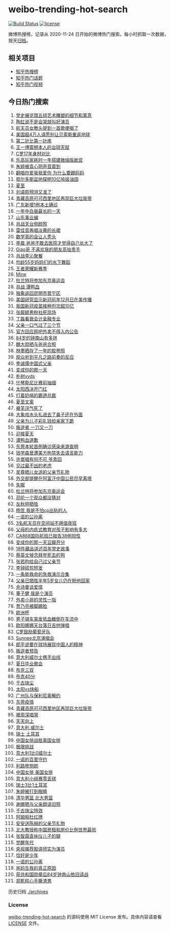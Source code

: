 # weibo-trending-hot-search

[![Build Status](https://github.com/justjavac/weibo-trending-hot-search/workflows/ci/badge.svg?branch=master)](https://github.com/justjavac/weibo-trending-hot-search/actions)
[![license](https://img.shields.io/github/license/justjavac/weibo-trending-hot-search)](https://github.com/justjavac/weibo-trending-hot-search/blob/master/LICENSE)

微博热搜榜，记录从 2020-11-24 日开始的微博热门搜索。每小时抓取一次数据，按天[归档](./archives)。

## 相关项目

- [知乎热搜榜](https://github.com/justjavac/zhihu-trending-top-search)
- [知乎热门话题](https://github.com/justjavac/zhihu-trending-hot-questions)
- [知乎热门视频](https://github.com/justjavac/zhihu-trending-hot-video)

## 今日热门搜索

<!-- BEGIN -->
<!-- 最后更新时间 Mon Jun 21 2021 10:09:31 GMT+0800 (China Standard Time) -->

1. [党史展览馆五组艺术雕塑的细节和寓意](https://s.weibo.com//weibo?q=%23%E5%85%9A%E5%8F%B2%E5%B1%95%E8%A7%88%E9%A6%86%E4%BA%94%E7%BB%84%E8%89%BA%E6%9C%AF%E9%9B%95%E5%A1%91%E7%9A%84%E7%BB%86%E8%8A%82%E5%92%8C%E5%AF%93%E6%84%8F%23&Refer=new_time)
2. [陶虹说不是会哭就叫好演员](https://s.weibo.com//weibo?q=%23%E9%99%B6%E8%99%B9%E8%AF%B4%E4%B8%8D%E6%98%AF%E4%BC%9A%E5%93%AD%E5%B0%B1%E5%8F%AB%E5%A5%BD%E6%BC%94%E5%91%98%23&Refer=top)
3. [航天员女教头提到一首歌哽咽了](https://s.weibo.com//weibo?q=%23%E8%88%AA%E5%A4%A9%E5%91%98%E5%A5%B3%E6%95%99%E5%A4%B4%E6%8F%90%E5%88%B0%E4%B8%80%E9%A6%96%E6%AD%8C%E5%93%BD%E5%92%BD%E4%BA%86%23&Refer=top)
4. [美国超4万人请愿别让贝索斯重返地球](https://s.weibo.com//weibo?q=%23%E7%BE%8E%E5%9B%BD%E8%B6%854%E4%B8%87%E4%BA%BA%E8%AF%B7%E6%84%BF%E5%88%AB%E8%AE%A9%E8%B4%9D%E7%B4%A2%E6%96%AF%E9%87%8D%E8%BF%94%E5%9C%B0%E7%90%83%23&Refer=top)
5. [第二针比第一针疼](https://s.weibo.com//weibo?q=%23%E7%AC%AC%E4%BA%8C%E9%92%88%E6%AF%94%E7%AC%AC%E4%B8%80%E9%92%88%E7%96%BC%23&Refer=top)
6. [王一博震撼本人的台球天赋](https://s.weibo.com//weibo?q=%23%E7%8E%8B%E4%B8%80%E5%8D%9A%E9%9C%87%E6%92%BC%E6%9C%AC%E4%BA%BA%E7%9A%84%E5%8F%B0%E7%90%83%E5%A4%A9%E8%B5%8B%23&Refer=top)
7. [C罗17年身材对比](https://s.weibo.com//weibo?q=%23C%E7%BD%9717%E5%B9%B4%E8%BA%AB%E6%9D%90%E5%AF%B9%E6%AF%94%23&Refer=top)
8. [乐高玩家耗时一年搭建微缩版故宫](https://s.weibo.com//weibo?q=%23%E4%B9%90%E9%AB%98%E7%8E%A9%E5%AE%B6%E8%80%97%E6%97%B6%E4%B8%80%E5%B9%B4%E6%90%AD%E5%BB%BA%E5%BE%AE%E7%BC%A9%E7%89%88%E6%95%85%E5%AE%AB%23&Refer=top)
9. [朱婷被袁心玥声音震到](https://s.weibo.com//weibo?q=%23%E6%9C%B1%E5%A9%B7%E8%A2%AB%E8%A2%81%E5%BF%83%E7%8E%A5%E5%A3%B0%E9%9F%B3%E9%9C%87%E5%88%B0%23&Refer=top)
10. [翻唱你爱我我爱你
    为什么要踢妈妈](https://s.weibo.com//weibo?q=%E7%BF%BB%E5%94%B1%E4%BD%A0%E7%88%B1%E6%88%91%E6%88%91%E7%88%B1%E4%BD%A0%20%E4%B8%BA%E4%BB%80%E4%B9%88%E8%A6%81%E8%B8%A2%E5%A6%88%E5%A6%88&Refer=top)
11. [鄂尔多斯盆地探明10亿吨级油田](https://s.weibo.com//weibo?q=%23%E9%84%82%E5%B0%94%E5%A4%9A%E6%96%AF%E7%9B%86%E5%9C%B0%E6%8E%A2%E6%98%8E10%E4%BA%BF%E5%90%A8%E7%BA%A7%E6%B2%B9%E7%94%B0%23&Refer=top)
12. [夏至](https://s.weibo.com//weibo?q=%23%E5%A4%8F%E8%87%B3%23&Refer=top)
13. [刘语熙预测又准了](https://s.weibo.com//weibo?q=%23%E5%88%98%E8%AF%AD%E7%86%99%E9%A2%84%E6%B5%8B%E5%8F%88%E5%87%86%E4%BA%86%23&Refer=top)
14. [青藏高原可可西里地区再现巨大垃圾带](https://s.weibo.com//weibo?q=%23%E9%9D%92%E8%97%8F%E9%AB%98%E5%8E%9F%E5%8F%AF%E5%8F%AF%E8%A5%BF%E9%87%8C%E5%9C%B0%E5%8C%BA%E5%86%8D%E7%8E%B0%E5%B7%A8%E5%A4%A7%E5%9E%83%E5%9C%BE%E5%B8%A6%23&Refer=top)
15. [广东新增1例本土确诊](https://s.weibo.com//weibo?q=%23%E5%B9%BF%E4%B8%9C%E6%96%B0%E5%A2%9E1%E4%BE%8B%E6%9C%AC%E5%9C%9F%E7%A1%AE%E8%AF%8A%23&Refer=top)
16. [一年中白昼最长的一天](https://s.weibo.com//weibo?q=%23%E4%B8%80%E5%B9%B4%E4%B8%AD%E7%99%BD%E6%98%BC%E6%9C%80%E9%95%BF%E7%9A%84%E4%B8%80%E5%A4%A9%23&Refer=top)
17. [山东事业编](https://s.weibo.com//weibo?q=%E5%B1%B1%E4%B8%9C%E4%BA%8B%E4%B8%9A%E7%BC%96&Refer=top)
18. [肖战天台侧颜照](https://s.weibo.com//weibo?q=%23%E8%82%96%E6%88%98%E5%A4%A9%E5%8F%B0%E4%BE%A7%E9%A2%9C%E7%85%A7%23&Refer=top)
19. [雷佳音再唱淡黄的长裙](https://s.weibo.com//weibo?q=%23%E9%9B%B7%E4%BD%B3%E9%9F%B3%E5%86%8D%E5%94%B1%E6%B7%A1%E9%BB%84%E7%9A%84%E9%95%BF%E8%A3%99%23&Refer=top)
20. [数学真的会让人秃头](https://s.weibo.com//weibo?q=%23%E6%95%B0%E5%AD%A6%E7%9C%9F%E7%9A%84%E4%BC%9A%E8%AE%A9%E4%BA%BA%E7%A7%83%E5%A4%B4%23&Refer=top)
21. [李晨
    爸爸不敢去医院才觉得自己长大了](https://s.weibo.com//weibo?q=%E6%9D%8E%E6%99%A8%20%E7%88%B8%E7%88%B8%E4%B8%8D%E6%95%A2%E5%8E%BB%E5%8C%BB%E9%99%A2%E6%89%8D%E8%A7%89%E5%BE%97%E8%87%AA%E5%B7%B1%E9%95%BF%E5%A4%A7%E4%BA%86&Refer=top)
22. [Giao哥
    不喜欢我的朋友高抬贵手](https://s.weibo.com//weibo?q=Giao%E5%93%A5%20%E4%B8%8D%E5%96%9C%E6%AC%A2%E6%88%91%E7%9A%84%E6%9C%8B%E5%8F%8B%E9%AB%98%E6%8A%AC%E8%B4%B5%E6%89%8B&Refer=top)
23. [肖战李沁聚餐](https://s.weibo.com//weibo?q=%23%E8%82%96%E6%88%98%E6%9D%8E%E6%B2%81%E8%81%9A%E9%A4%90%23&Refer=top)
24. [均龄55岁妈妈们的水下舞蹈](https://s.weibo.com//weibo?q=%23%E5%9D%87%E9%BE%8455%E5%B2%81%E5%A6%88%E5%A6%88%E4%BB%AC%E7%9A%84%E6%B0%B4%E4%B8%8B%E8%88%9E%E8%B9%88%23&Refer=top)
25. [王者荣耀新赛季](https://s.weibo.com//weibo?q=%23%E7%8E%8B%E8%80%85%E8%8D%A3%E8%80%80%E6%96%B0%E8%B5%9B%E5%AD%A3%23&Refer=top)
26. [Mine](https://s.weibo.com//weibo?q=Mine&Refer=top)
27. [杜兰特将参加东京奥运会](https://s.weibo.com//weibo?q=%23%E6%9D%9C%E5%85%B0%E7%89%B9%E5%B0%86%E5%8F%82%E5%8A%A0%E4%B8%9C%E4%BA%AC%E5%A5%A5%E8%BF%90%E4%BC%9A%23&Refer=top)
28. [肖战 谭鸭血](https://s.weibo.com//weibo?q=%E8%82%96%E6%88%98%20%E8%B0%AD%E9%B8%AD%E8%A1%80&Refer=top)
29. [独象返回昆明市晋宁区](https://s.weibo.com//weibo?q=%23%E7%8B%AC%E8%B1%A1%E8%BF%94%E5%9B%9E%E6%98%86%E6%98%8E%E5%B8%82%E6%99%8B%E5%AE%81%E5%8C%BA%23&Refer=top)
30. [美国研究显示新冠前年12月已在美传播](https://s.weibo.com//weibo?q=%23%E7%BE%8E%E5%9B%BD%E7%A0%94%E7%A9%B6%E6%98%BE%E7%A4%BA%E6%96%B0%E5%86%A0%E5%89%8D%E5%B9%B412%E6%9C%88%E5%B7%B2%E5%9C%A8%E7%BE%8E%E4%BC%A0%E6%92%AD%23&Refer=top)
31. [我国新冠疫苗接种剂次超10亿](https://s.weibo.com//weibo?q=%23%E6%88%91%E5%9B%BD%E6%96%B0%E5%86%A0%E7%96%AB%E8%8B%97%E6%8E%A5%E7%A7%8D%E5%89%82%E6%AC%A1%E8%B6%8510%E4%BA%BF%23&Refer=top)
32. [张靓颖男粉社死现场](https://s.weibo.com//weibo?q=%23%E5%BC%A0%E9%9D%93%E9%A2%96%E7%94%B7%E7%B2%89%E7%A4%BE%E6%AD%BB%E7%8E%B0%E5%9C%BA%23&Refer=top)
33. [丁磊看衰会计金融专业](https://s.weibo.com//weibo?q=%23%E4%B8%81%E7%A3%8A%E7%9C%8B%E8%A1%B0%E4%BC%9A%E8%AE%A1%E9%87%91%E8%9E%8D%E4%B8%93%E4%B8%9A%23&Refer=top)
34. [父亲一口气过了三个节](https://s.weibo.com//weibo?q=%23%E7%88%B6%E4%BA%B2%E4%B8%80%E5%8F%A3%E6%B0%94%E8%BF%87%E4%BA%86%E4%B8%89%E4%B8%AA%E8%8A%82%23&Refer=top)
35. [官方回应网吧外卖不得入内公告](https://s.weibo.com//weibo?q=%23%E5%AE%98%E6%96%B9%E5%9B%9E%E5%BA%94%E7%BD%91%E5%90%A7%E5%A4%96%E5%8D%96%E4%B8%8D%E5%BE%97%E5%85%A5%E5%86%85%E5%85%AC%E5%91%8A%23&Refer=top)
36. [84岁的钟南山有多拼](https://s.weibo.com//weibo?q=%2384%E5%B2%81%E7%9A%84%E9%92%9F%E5%8D%97%E5%B1%B1%E6%9C%89%E5%A4%9A%E6%8B%BC%23&Refer=top)
37. [魏大勋晒与爸爸合照](https://s.weibo.com//weibo?q=%23%E9%AD%8F%E5%A4%A7%E5%8B%8B%E6%99%92%E4%B8%8E%E7%88%B8%E7%88%B8%E5%90%88%E7%85%A7%23&Refer=top)
38. [林墨晒存了一年的胶卷照](https://s.weibo.com//weibo?q=%23%E6%9E%97%E5%A2%A8%E6%99%92%E5%AD%98%E4%BA%86%E4%B8%80%E5%B9%B4%E7%9A%84%E8%83%B6%E5%8D%B7%E7%85%A7%23&Refer=top)
39. [观众听到平凡之路前奏的反应](https://s.weibo.com//weibo?q=%23%E8%A7%82%E4%BC%97%E5%90%AC%E5%88%B0%E5%B9%B3%E5%87%A1%E4%B9%8B%E8%B7%AF%E5%89%8D%E5%A5%8F%E7%9A%84%E5%8F%8D%E5%BA%94%23&Refer=top)
40. [李诚儒中国式父亲](https://s.weibo.com//weibo?q=%23%E6%9D%8E%E8%AF%9A%E5%84%92%E4%B8%AD%E5%9B%BD%E5%BC%8F%E7%88%B6%E4%BA%B2%23&Refer=top)
41. [变成你的那一天](https://s.weibo.com//weibo?q=%E5%8F%98%E6%88%90%E4%BD%A0%E7%9A%84%E9%82%A3%E4%B8%80%E5%A4%A9&Refer=top)
42. [朴树yyds](https://s.weibo.com//weibo?q=%23%E6%9C%B4%E6%A0%91yyds%23&Refer=top)
43. [什琴斯尼比赛前抽烟](https://s.weibo.com//weibo?q=%23%E4%BB%80%E7%90%B4%E6%96%AF%E5%B0%BC%E6%AF%94%E8%B5%9B%E5%89%8D%E6%8A%BD%E7%83%9F%23&Refer=top)
44. [太阳西决开门红](https://s.weibo.com//weibo?q=%23%E5%A4%AA%E9%98%B3%E8%A5%BF%E5%86%B3%E5%BC%80%E9%97%A8%E7%BA%A2%23&Refer=top)
45. [打着奶嗝的霸道总裁](https://s.weibo.com//weibo?q=%23%E6%89%93%E7%9D%80%E5%A5%B6%E5%97%9D%E7%9A%84%E9%9C%B8%E9%81%93%E6%80%BB%E8%A3%81%23&Refer=top)
46. [夏至文案](https://s.weibo.com//weibo?q=%E5%A4%8F%E8%87%B3%E6%96%87%E6%A1%88&Refer=top)
47. [被芜浣气死了](https://s.weibo.com//weibo?q=%23%E8%A2%AB%E8%8A%9C%E6%B5%A3%E6%B0%94%E6%AD%BB%E4%BA%86%23&Refer=top)
48. [大象戏水头扎进去了鼻子还在外面](https://s.weibo.com//weibo?q=%23%E5%A4%A7%E8%B1%A1%E6%88%8F%E6%B0%B4%E5%A4%B4%E6%89%8E%E8%BF%9B%E5%8E%BB%E4%BA%86%E9%BC%BB%E5%AD%90%E8%BF%98%E5%9C%A8%E5%A4%96%E9%9D%A2%23&Refer=top)
49. [父亲为儿子彩礼钱给亲家下跪](https://s.weibo.com//weibo?q=%23%E7%88%B6%E4%BA%B2%E4%B8%BA%E5%84%BF%E5%AD%90%E5%BD%A9%E7%A4%BC%E9%92%B1%E7%BB%99%E4%BA%B2%E5%AE%B6%E4%B8%8B%E8%B7%AA%23&Refer=top)
50. [叛逆者 一刀又一刀](https://s.weibo.com//weibo?q=%E5%8F%9B%E9%80%86%E8%80%85%20%E4%B8%80%E5%88%80%E5%8F%88%E4%B8%80%E5%88%80&Refer=top)
51. [迎接夏天](https://s.weibo.com//weibo?q=%23%E8%BF%8E%E6%8E%A5%E5%A4%8F%E5%A4%A9%23&Refer=top)
52. [谭鸭血道歉](https://s.weibo.com//weibo?q=%E8%B0%AD%E9%B8%AD%E8%A1%80%E9%81%93%E6%AD%89&Refer=top)
53. [东莞本轮首例确诊感染来源查明](https://s.weibo.com//weibo?q=%23%E4%B8%9C%E8%8E%9E%E6%9C%AC%E8%BD%AE%E9%A6%96%E4%BE%8B%E7%A1%AE%E8%AF%8A%E6%84%9F%E6%9F%93%E6%9D%A5%E6%BA%90%E6%9F%A5%E6%98%8E%23&Refer=top)
54. [钱学森曾遭美方拘禁失去语言能力](https://s.weibo.com//weibo?q=%23%E9%92%B1%E5%AD%A6%E6%A3%AE%E6%9B%BE%E9%81%AD%E7%BE%8E%E6%96%B9%E6%8B%98%E7%A6%81%E5%A4%B1%E5%8E%BB%E8%AF%AD%E8%A8%80%E8%83%BD%E5%8A%9B%23&Refer=top)
55. [许嵩唱有何不可 爷青回](https://s.weibo.com//weibo?q=%E8%AE%B8%E5%B5%A9%E5%94%B1%E6%9C%89%E4%BD%95%E4%B8%8D%E5%8F%AF%20%E7%88%B7%E9%9D%92%E5%9B%9E&Refer=top)
56. [见过最不凶的老虎](https://s.weibo.com//weibo?q=%23%E8%A7%81%E8%BF%87%E6%9C%80%E4%B8%8D%E5%87%B6%E7%9A%84%E8%80%81%E8%99%8E%23&Refer=top)
57. [吴尊晒儿女送的父亲节礼物](https://s.weibo.com//weibo?q=%23%E5%90%B4%E5%B0%8A%E6%99%92%E5%84%BF%E5%A5%B3%E9%80%81%E7%9A%84%E7%88%B6%E4%BA%B2%E8%8A%82%E7%A4%BC%E7%89%A9%23&Refer=top)
58. [外交部提醒在阿富汗中国公民尽早离境](https://s.weibo.com//weibo?q=%23%E5%A4%96%E4%BA%A4%E9%83%A8%E6%8F%90%E9%86%92%E5%9C%A8%E9%98%BF%E5%AF%8C%E6%B1%97%E4%B8%AD%E5%9B%BD%E5%85%AC%E6%B0%91%E5%B0%BD%E6%97%A9%E7%A6%BB%E5%A2%83%23&Refer=top)
59. [失眠](https://s.weibo.com//weibo?q=%E5%A4%B1%E7%9C%A0&Refer=top)
60. [杜兰特将参加东京奥运会](https://s.weibo.com//weibo?q=%E6%9D%9C%E5%85%B0%E7%89%B9%E5%B0%86%E5%8F%82%E5%8A%A0%E4%B8%9C%E4%BA%AC%E5%A5%A5%E8%BF%90%E4%BC%9A&Refer=top)
61. [邓伦一个观众都没猜对](https://s.weibo.com//weibo?q=%23%E9%82%93%E4%BC%A6%E4%B8%80%E4%B8%AA%E8%A7%82%E4%BC%97%E9%83%BD%E6%B2%A1%E7%8C%9C%E5%AF%B9%23&Refer=top)
62. [左秋明牺牲](https://s.weibo.com//weibo?q=%23%E5%B7%A6%E7%A7%8B%E6%98%8E%E7%89%BA%E7%89%B2%23&Refer=top)
63. [杨笠 我是不怕cp出轨的人](https://s.weibo.com//weibo?q=%E6%9D%A8%E7%AC%A0%20%E6%88%91%E6%98%AF%E4%B8%8D%E6%80%95cp%E5%87%BA%E8%BD%A8%E7%9A%84%E4%BA%BA&Refer=top)
64. [一诺的公孙离](https://s.weibo.com//weibo?q=%23%E4%B8%80%E8%AF%BA%E7%9A%84%E5%85%AC%E5%AD%99%E7%A6%BB%23&Refer=top)
65. [3名航天员在空间站不用值夜班](https://s.weibo.com//weibo?q=%233%E5%90%8D%E8%88%AA%E5%A4%A9%E5%91%98%E5%9C%A8%E7%A9%BA%E9%97%B4%E7%AB%99%E4%B8%8D%E7%94%A8%E5%80%BC%E5%A4%9C%E7%8F%AD%23&Refer=top)
66. [父母的内疚式教育对孩子影响有多大](https://s.weibo.com//weibo?q=%23%E7%88%B6%E6%AF%8D%E7%9A%84%E5%86%85%E7%96%9A%E5%BC%8F%E6%95%99%E8%82%B2%E5%AF%B9%E5%AD%A9%E5%AD%90%E5%BD%B1%E5%93%8D%E6%9C%89%E5%A4%9A%E5%A4%A7%23&Refer=top)
67. [CA868国际航班已报告38例阳性](https://s.weibo.com//weibo?q=%23CA868%E5%9B%BD%E9%99%85%E8%88%AA%E7%8F%AD%E5%B7%B2%E6%8A%A5%E5%91%8A38%E4%BE%8B%E9%98%B3%E6%80%A7%23&Refer=top)
68. [变成你的那一天豆瓣开分](https://s.weibo.com//weibo?q=%23%E5%8F%98%E6%88%90%E4%BD%A0%E7%9A%84%E9%82%A3%E4%B8%80%E5%A4%A9%E8%B1%86%E7%93%A3%E5%BC%80%E5%88%86%23&Refer=top)
69. [18件藏品讲述百年党史故事](https://s.weibo.com//weibo?q=%2318%E4%BB%B6%E8%97%8F%E5%93%81%E8%AE%B2%E8%BF%B0%E7%99%BE%E5%B9%B4%E5%85%9A%E5%8F%B2%E6%95%85%E4%BA%8B%23&Refer=new_time)
70. [蔡英文悼念拜登死去的狗](https://s.weibo.com//weibo?q=%23%E8%94%A1%E8%8B%B1%E6%96%87%E6%82%BC%E5%BF%B5%E6%8B%9C%E7%99%BB%E6%AD%BB%E5%8E%BB%E7%9A%84%E7%8B%97%23&Refer=top)
71. [张若昀给自己过父亲节](https://s.weibo.com//weibo?q=%23%E5%BC%A0%E8%8B%A5%E6%98%80%E7%BB%99%E8%87%AA%E5%B7%B1%E8%BF%87%E7%88%B6%E4%BA%B2%E8%8A%82%23&Refer=top)
72. [李钟硕剪短发](https://s.weibo.com//weibo?q=%23%E6%9D%8E%E9%92%9F%E7%A1%95%E5%89%AA%E7%9F%AD%E5%8F%91%23&Refer=top)
73. [一条能救命的急救演示合集](https://s.weibo.com//weibo?q=%23%E4%B8%80%E6%9D%A1%E8%83%BD%E6%95%91%E5%91%BD%E7%9A%84%E6%80%A5%E6%95%91%E6%BC%94%E7%A4%BA%E5%90%88%E9%9B%86%23&Refer=top)
74. [父亲已牺牲半年5岁女儿仍在盼他回家](https://s.weibo.com//weibo?q=%23%E7%88%B6%E4%BA%B2%E5%B7%B2%E7%89%BA%E7%89%B2%E5%8D%8A%E5%B9%B45%E5%B2%81%E5%A5%B3%E5%84%BF%E4%BB%8D%E5%9C%A8%E7%9B%BC%E4%BB%96%E5%9B%9E%E5%AE%B6%23&Refer=top)
75. [佘诗曼谈爱情](https://s.weibo.com//weibo?q=%23%E4%BD%98%E8%AF%97%E6%9B%BC%E8%B0%88%E7%88%B1%E6%83%85%23&Refer=top)
76. [董子健 我是个演员](https://s.weibo.com//weibo?q=%E8%91%A3%E5%AD%90%E5%81%A5%20%E6%88%91%E6%98%AF%E4%B8%AA%E6%BC%94%E5%91%98&Refer=top)
77. [外卖小哥的灵性一指](https://s.weibo.com//weibo?q=%23%E5%A4%96%E5%8D%96%E5%B0%8F%E5%93%A5%E7%9A%84%E7%81%B5%E6%80%A7%E4%B8%80%E6%8C%87%23&Refer=top)
78. [贾乃亮被脚踢脸](https://s.weibo.com//weibo?q=%23%E8%B4%BE%E4%B9%83%E4%BA%AE%E8%A2%AB%E8%84%9A%E8%B8%A2%E8%84%B8%23&Refer=top)
79. [欧洲杯](https://s.weibo.com//weibo?q=%E6%AC%A7%E6%B4%B2%E6%9D%AF&Refer=top)
80. [男子骑车突发低血糖倒在车流中](https://s.weibo.com//weibo?q=%23%E7%94%B7%E5%AD%90%E9%AA%91%E8%BD%A6%E7%AA%81%E5%8F%91%E4%BD%8E%E8%A1%80%E7%B3%96%E5%80%92%E5%9C%A8%E8%BD%A6%E6%B5%81%E4%B8%AD%23&Refer=top)
81. [欧阳娜娜天台落日吉他弹唱](https://s.weibo.com//weibo?q=%23%E6%AC%A7%E9%98%B3%E5%A8%9C%E5%A8%9C%E5%A4%A9%E5%8F%B0%E8%90%BD%E6%97%A5%E5%90%89%E4%BB%96%E5%BC%B9%E5%94%B1%23&Refer=top)
82. [C罗鼓励葡萄牙队](https://s.weibo.com//weibo?q=%23C%E7%BD%97%E9%BC%93%E5%8A%B1%E8%91%A1%E8%90%84%E7%89%99%E9%98%9F%23&Refer=top)
83. [Sunnee北京演唱会](https://s.weibo.com//weibo?q=%23Sunnee%E5%8C%97%E4%BA%AC%E6%BC%94%E5%94%B1%E4%BC%9A%23&Refer=top)
84. [郎平说要在球场展现中国人的精神](https://s.weibo.com//weibo?q=%23%E9%83%8E%E5%B9%B3%E8%AF%B4%E8%A6%81%E5%9C%A8%E7%90%83%E5%9C%BA%E5%B1%95%E7%8E%B0%E4%B8%AD%E5%9B%BD%E4%BA%BA%E7%9A%84%E7%B2%BE%E7%A5%9E%23&Refer=top)
85. [叛逆者预告](https://s.weibo.com//weibo?q=%E5%8F%9B%E9%80%86%E8%80%85%E9%A2%84%E5%91%8A&Refer=top)
86. [意大利威尔士携手出线](https://s.weibo.com//weibo?q=%E6%84%8F%E5%A4%A7%E5%88%A9%E5%A8%81%E5%B0%94%E5%A3%AB%E6%90%BA%E6%89%8B%E5%87%BA%E7%BA%BF&Refer=top)
87. [夏日毕业歌会](https://s.weibo.com//weibo?q=%E5%A4%8F%E6%97%A5%E6%AF%95%E4%B8%9A%E6%AD%8C%E4%BC%9A&Refer=top)
88. [布克三双](https://s.weibo.com//weibo?q=%E5%B8%83%E5%85%8B%E4%B8%89%E5%8F%8C&Refer=top)
89. [布克40分](https://s.weibo.com//weibo?q=%E5%B8%83%E5%85%8B40%E5%88%86&Refer=top)
90. [千古玦尘](https://s.weibo.com//weibo?q=%23%E5%8D%83%E5%8F%A4%E7%8E%A6%E5%B0%98%23&Refer=top)
91. [太阳vs快船](https://s.weibo.com//weibo?q=%E5%A4%AA%E9%98%B3vs%E5%BF%AB%E8%88%B9&Refer=top)
92. [广州队与保利尼奥解约](https://s.weibo.com//weibo?q=%23%E5%B9%BF%E5%B7%9E%E9%98%9F%E4%B8%8E%E4%BF%9D%E5%88%A9%E5%B0%BC%E5%A5%A5%E8%A7%A3%E7%BA%A6%23&Refer=top)
93. [东莞疫情](https://s.weibo.com//weibo?q=%E4%B8%9C%E8%8E%9E%E7%96%AB%E6%83%85&Refer=top)
94. [青藏高原可可西里地区再现巨大垃圾带](https://s.weibo.com//weibo?q=%E9%9D%92%E8%97%8F%E9%AB%98%E5%8E%9F%E5%8F%AF%E5%8F%AF%E8%A5%BF%E9%87%8C%E5%9C%B0%E5%8C%BA%E5%86%8D%E7%8E%B0%E5%B7%A8%E5%A4%A7%E5%9E%83%E5%9C%BE%E5%B8%A6&Refer=top)
95. [被周深唱哭](https://s.weibo.com//weibo?q=%23%E8%A2%AB%E5%91%A8%E6%B7%B1%E5%94%B1%E5%93%AD%23&Refer=top)
96. [天天向上](https://s.weibo.com//weibo?q=%E5%A4%A9%E5%A4%A9%E5%90%91%E4%B8%8A&Refer=top)
97. [意大利 威尔士](https://s.weibo.com//weibo?q=%E6%84%8F%E5%A4%A7%E5%88%A9%20%E5%A8%81%E5%B0%94%E5%A3%AB&Refer=top)
98. [瑞士 土耳其](https://s.weibo.com//weibo?q=%E7%91%9E%E5%A3%AB%20%E5%9C%9F%E8%80%B3%E5%85%B6&Refer=top)
99. [中国女排战胜美国女排](https://s.weibo.com//weibo?q=%23%E4%B8%AD%E5%9B%BD%E5%A5%B3%E6%8E%92%E6%88%98%E8%83%9C%E7%BE%8E%E5%9B%BD%E5%A5%B3%E6%8E%92%23&Refer=top)
100. [极限挑战](https://s.weibo.com//weibo?q=%E6%9E%81%E9%99%90%E6%8C%91%E6%88%98&Refer=top)
101. [意大利1比0威尔士](https://s.weibo.com//weibo?q=%E6%84%8F%E5%A4%A7%E5%88%A91%E6%AF%940%E5%A8%81%E5%B0%94%E5%A3%AB&Refer=top)
102. [一诺的百里守约](https://s.weibo.com//weibo?q=%23%E4%B8%80%E8%AF%BA%E7%9A%84%E7%99%BE%E9%87%8C%E5%AE%88%E7%BA%A6%23&Refer=top)
103. [利路修侧颜](https://s.weibo.com//weibo?q=%23%E5%88%A9%E8%B7%AF%E4%BF%AE%E4%BE%A7%E9%A2%9C%23&Refer=top)
104. [中国女排 美国女排](https://s.weibo.com//weibo?q=%E4%B8%AD%E5%9B%BD%E5%A5%B3%E6%8E%92%20%E7%BE%8E%E5%9B%BD%E5%A5%B3%E6%8E%92&Refer=top)
105. [意大利小组赛零丢球](https://s.weibo.com//weibo?q=%E6%84%8F%E5%A4%A7%E5%88%A9%E5%B0%8F%E7%BB%84%E8%B5%9B%E9%9B%B6%E4%B8%A2%E7%90%83&Refer=top)
106. [瑞士3比1土耳其](https://s.weibo.com//weibo?q=%E7%91%9E%E5%A3%AB3%E6%AF%941%E5%9C%9F%E8%80%B3%E5%85%B6&Refer=top)
107. [朱婷被打到眼睛](https://s.weibo.com//weibo?q=%23%E6%9C%B1%E5%A9%B7%E8%A2%AB%E6%89%93%E5%88%B0%E7%9C%BC%E7%9D%9B%23&Refer=top)
108. [清华男篮 北大男篮](https://s.weibo.com//weibo?q=%E6%B8%85%E5%8D%8E%E7%94%B7%E7%AF%AE%20%E5%8C%97%E5%A4%A7%E7%94%B7%E7%AF%AE&Refer=top)
109. [谢娜晒与父亲朗读旧照](https://s.weibo.com//weibo?q=%23%E8%B0%A2%E5%A8%9C%E6%99%92%E4%B8%8E%E7%88%B6%E4%BA%B2%E6%9C%97%E8%AF%BB%E6%97%A7%E7%85%A7%23&Refer=top)
110. [千古玦尘特效](https://s.weibo.com//weibo?q=%23%E5%8D%83%E5%8F%A4%E7%8E%A6%E5%B0%98%E7%89%B9%E6%95%88%23&Refer=top)
111. [阿姆帕杜红牌](https://s.weibo.com//weibo?q=%E9%98%BF%E5%A7%86%E5%B8%95%E6%9D%9C%E7%BA%A2%E7%89%8C&Refer=top)
112. [安安送陈赫的父亲节礼物](https://s.weibo.com//weibo?q=%23%E5%AE%89%E5%AE%89%E9%80%81%E9%99%88%E8%B5%AB%E7%9A%84%E7%88%B6%E4%BA%B2%E8%8A%82%E7%A4%BC%E7%89%A9%23&Refer=top)
113. [北大教授称中国房租和房价比例世界最低](https://s.weibo.com//weibo?q=%23%E5%8C%97%E5%A4%A7%E6%95%99%E6%8E%88%E7%A7%B0%E4%B8%AD%E5%9B%BD%E6%88%BF%E7%A7%9F%E5%92%8C%E6%88%BF%E4%BB%B7%E6%AF%94%E4%BE%8B%E4%B8%96%E7%95%8C%E6%9C%80%E4%BD%8E%23&Refer=top)
114. [张智霖袁咏仪儿子的腿](https://s.weibo.com//weibo?q=%23%E5%BC%A0%E6%99%BA%E9%9C%96%E8%A2%81%E5%92%8F%E4%BB%AA%E5%84%BF%E5%AD%90%E7%9A%84%E8%85%BF%23&Refer=top)
115. [觉醒年代](https://s.weibo.com//weibo?q=%E8%A7%89%E9%86%92%E5%B9%B4%E4%BB%A3&Refer=top)
116. [央视揭荐股讲师实为演员](https://s.weibo.com//weibo?q=%23%E5%A4%AE%E8%A7%86%E6%8F%AD%E8%8D%90%E8%82%A1%E8%AE%B2%E5%B8%88%E5%AE%9E%E4%B8%BA%E6%BC%94%E5%91%98%23&Refer=top)
117. [恰好是少年](https://s.weibo.com//weibo?q=%E6%81%B0%E5%A5%BD%E6%98%AF%E5%B0%91%E5%B9%B4&Refer=top)
118. [一诺的公孙离](https://s.weibo.com//weibo?q=%E4%B8%80%E8%AF%BA%E7%9A%84%E5%85%AC%E5%AD%99%E7%A6%BB&Refer=top)
119. [爸妈生我的真正原因](https://s.weibo.com//weibo?q=%23%E7%88%B8%E5%A6%88%E7%94%9F%E6%88%91%E7%9A%84%E7%9C%9F%E6%AD%A3%E5%8E%9F%E5%9B%A0%23&Refer=top)
120. [获共和国勋章后84岁钟南山依旧请战](https://s.weibo.com//weibo?q=%23%E8%8E%B7%E5%85%B1%E5%92%8C%E5%9B%BD%E5%8B%8B%E7%AB%A0%E5%90%8E84%E5%B2%81%E9%92%9F%E5%8D%97%E5%B1%B1%E4%BE%9D%E6%97%A7%E8%AF%B7%E6%88%98%23&Refer=top)
121. [郑乾程心手撕渣男](https://s.weibo.com//weibo?q=%23%E9%83%91%E4%B9%BE%E7%A8%8B%E5%BF%83%E6%89%8B%E6%92%95%E6%B8%A3%E7%94%B7%23&Refer=top)

<!-- END -->

历史归档 [./archives](./archives)

### License

[weibo-trending-hot-search](https://github.com/justjavac/weibo-trending-hot-search)
的源码使用 MIT License 发布。具体内容请查看 [LICENSE](./LICENSE) 文件。
